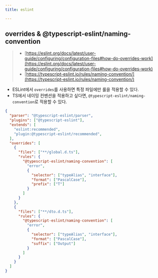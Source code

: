 ```yaml
---
title: eslint

---
```


## overrides & @typescript-eslint/naming-convention
> - [https://eslint.org/docs/latest/user-guide/configuring/configuration-files#how-do-overrides-work](https://eslint.org/docs/latest/user-guide/configuring/configuration-files#how-do-overrides-work)
> - [https://typescript-eslint.io/rules/naming-convention/](https://typescript-eslint.io/rules/naming-convention/)

- ESLint에서 `overrides`를 사용하면 특정 파일에만 룰을 적용할 수 있다.
- TS에서 네이밍 컨벤션을 적용하고 싶다면, `@typescript-eslint/naming-convention`로 적용할 수 있다.

```json
{
  "parser": "@typescript-eslint/parser",
  "plugins": ["@typescript-eslint"],
  "extends": [
    "eslint:recommended",
    "plugin:@typescript-eslint/recommended",
  ],
  "overrides": [
    {
      "files": ["**/global.d.ts"],
      "rules": {
        "@typescript-eslint/naming-convention": [
          "error",
          {
            "selector": ["typeAlias", "interface"],
            "format": ["PascalCase"],
            "prefix": ["T"]
          }
        ]
      }
    },
    {
      "files": ["**/dto.d.ts"],
      "rules": {
        "@typescript-eslint/naming-convention": [
          "error",
          {
            "selector": ["typeAlias", "interface"],
            "format": ["PascalCase"],
            "suffix": ["Output"]
          }
        ]
      }
    }
  ]
}
```